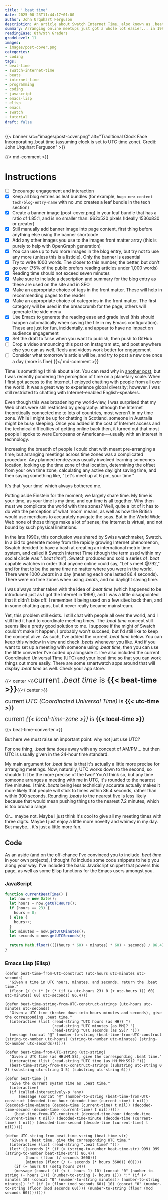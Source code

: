 ```yaml
---
title: '.beat time'
date: 2025-08-23T11:44:17+01:00
author: John Urquhart Ferguson
description: An article about Swatch Internet Time, also known as .beat time. The reasons for its existence, as well as its pros and cons, are discussed. Code to convert to and from .beat time is provided, as is a working example that the visitor can use directly on the page.
summary: Arranging online meetups just got a whole lot easier... in 1998.
readingEase: 8th/9th Graders
gradeLevel: 11
images:
- images/post-cover.png
categories:
- coding
tags:
- beat-time
- swatch-internet-time
- beats
- internet-time
- programming
- coding
- javascript
- emacs-lisp
- elisp
- emacs
- swatch
- tutorial
draft: false
---
```


{{< banner src="images/post-cover.png" alt="Traditional Clock Face Incorporating .beat time (assuming clock is set to UTC time zone). Credit: John Urquhart Ferguson" >}}

{{< md-comment >}}
# Instructions

- [ ] Encourage engagement and interaction
- [x] Keep all blog entries as leaf bundles (for example, `hugo new content tech/blog-entry-name` with no .md creates a leaf bundle in the tech section)
- [x] Create a banner image (post-cover.png) in your leaf bundle that has a ratio of 1.85:1, and is no smaller than: 962x520 pixels (Ideally 1536x830 or greater)
- [x] Still manually add banner image into page content, first thing before anything else using the banner shortcode
- [x] Add any other images you use to the images front matter array (this is purely to help with OpenGraph generation)
- [x] You can use up to two more images in the blog entry, but try not to use any more (unless this is a listicle). Only the banner is essential
- [x] Try to write 1000 words. The closer to this number, the better, but don't go over (75% of the public prefers reading articles under 1,000 words)
- [x] Reading time should not exceed seven minutes
- [x] Make sure to include a description and summary for the blog entry as these are used on the site and in SEO
- [x] Make an appropriate choice of tags in the front matter. These will help in recommending pages to the reader
- [x] Make an appropriate choice of categories in the front matter. The first category will be used in the breadcrumb for the page, others will generate the side menu
- [x] Use Emacs to generate the reading ease and grade level (this should happen automatically when saving the file in my Emacs configuration). These are just for fun, incidentally, and appear to have no impact on audience engagement
- [x] Set the draft to false when you want to publish, then push to GitHub
- [ ] Drop a video announcing this post on Instagram etc, and post anywhere else you can as well. Reels and videos work better for engagement
- [ ] Consider what tomorrow's article will be, and try to post a new one once a day (more is fine)
{{</ md-comment >}}

Time is something I think about a lot. You can read why in [another post](/arts/currency-of-life/), but I was recently pondering the perception of time on a planetary scale. When I first got access to the Internet, I enjoyed chatting with people from all over the world. It was a great way to experience global diversity; however, I was still restricted to chatting with Internet-enabled English-speakers.

Even though this was broadening my world-view, I was surprised that my Web chats were still restricted by geography: although the Internet theoretically connected me to lots of countries, most weren't in my time zone. While I might be up for chatting in Scotland, someone in Australia might be busy sleeping. Once you added in the cost of Internet access and the technical difficulties of getting online back then, it turned out that most people I spoke to were Europeans or Americans---usually with an interest in technology.

Increasing the breadth of people I could chat with meant pre-arranging a time; but arranging meetings across time zones was a complicated procedure. Any planned rendezvous usually involved learning someones location, looking up the time zone of that location, determining the offset from your own time zone, calculating any active daylight saving time, and then saying something like, "Let's meet up at 6 pm, your time."

It's that 'your time' which always bothered me.

Putting aside Einstein for the moment; we largely share time. My time is your time, as your time is my time, and our time is all together. Why then must we complicate the world with time zones? Well, quite a lot of it has to do with the perception of what 'noon' means, as well as how the British would use meridians to accurately navigate the seas. But in the World Wide Web none of those things make a lot of sense; the Internet is virtual, and not bound by such physical limitations.

In the late 1990s, this conclusion was shared by Swiss watchmaker, Swatch. In a bid to generate money from the rapidly growing Internet phenomenon, Swatch decided to have a bash at creating an international metric time system, and called it Swatch Internet Time (though the term used within my social circle was "*.beat time*"). Swatch produced and sold a series of *.beat* capable watches in order that anyone online could say, "Let's meet @792," and for that to be the same time no matter where you were in the world. There were 1000 *.beats* in a day (meaning each one lasted 86.4 seconds). There were no time zones when using *.beats*, and no daylight saving time.

I was always rather taken with the idea of *.beat time* (which happened to be introduced just as I got the Internet in 1998), and I was a little disappointed that it didn't take off. I remember it being used on a few sites back then, and in some chatting apps, but it never really became mainstream.

Yet, this problem still exists. I still chat with people all over the world, and I still find it hard to coordinate meeting times. The *.beat time* concept still seems like a pretty good solution to me. I suppose if the might of Swatch couldn't make it happen, I probably won't succeed; but I'd still like to keep the concept alive. As such, I've added the current *.beat time* below. You can keep this window in view and check *.beats* whenever you like. And if you want to set up a meeting with someone using *.beat time*, then you can use the little converter I've coded up alongside it. I've also included the current Coordinated Universal Time (UTC) and your local time so that you can work things out more easily. There are some smartwatch apps around that will display *.beat time* as well. Check your app store.

{{< center >}}<span style="font-size: x-large;">current <em>.beat time</em> is <strong>{{< beat-time >}}</strong></span>{{</ center >}}

<span style="font-size: large;">current <em>UTC (Coordinated Universal Time)</em> is <strong>{{< utc-time >}}</strong></span>

<span style="font-size: large;">current <em>{{< local-time-zone >}}</em> is <strong>{{< local-time >}}</strong></span>

{{< beat-time-converter >}}

But here we must raise an important point: why not just use UTC?

For one thing, *.beat time* does away with any concept of AM/PM... but then UTC is usually given in the 24-hour time standard.

My main argument for *.beat time* is that it's actually a little more precise for arranging meetings. Now, naturally, UTC works down to the second, so shouldn't it be the more precise of the two? You'd think so, but any time someone arranges a meeting with me in UTC, it's rounded to the nearest five minutes. I think *.beats* being less technically accurate actually makes it more likely that people will stick to times within 86.4 seconds, rather than within 300 seconds. Rounding *.beats* to the nearest five is less likely because that would mean pushing things to the nearest 7.2 minutes, which is too broad a range.

Or... maybe not. Maybe I just think it's cool to give all my meeting times with three digits. Maybe I just enjoy a little more novelty and whimsy in my day. But maybe... it's just a little more fun.


## Code

As an aside (and on the off-chance I've convinced you to include *.beat time* in your own projects), I thought I'd include some code snippets to help you along your way. I've included the basic JavaScript snippet that powers this page, as well as some Elisp functions for the Emacs users amongst you.


### JavaScript

```javascript {linenos=inline style=nord}
function currentBeatTime() {
  let now = new Date();
  let hours = now.getUTCHours();
  if (hours == 23) {
    hours = 0;
  } else {
    hours++;
  }
  let minutes = now.getUTCMinutes();
  let seconds = now.getUTCSeconds();
    
  return Math.floor(((((hours * 60) + minutes) * 60) + seconds) / 86.4);
}
```


### Emacs Lisp (Elisp)

```emacs-lisp {linenos=inline style=nord}
(defun beat-time-from-UTC-construct (utc-hours utc-minutes utc-seconds)
  "Given a time in UTC hours, minutes, and seconds, return the .beat time."
  (floor (/ (+ (* (+ (* (if (= utc-hours 23) 0 (+ utc-hours 1)) 60) utc-minutes) 60) utc-seconds) 86.4)))

(defun beat-time-string-from-UTC-construct-strings (utc-hours utc-minutes utc-seconds)
  "Given a UTC time (broken down into hours minutes and seconds), give the corresponding .beat time."
  (interactive (list (read-string "UTC hours (as HH)? ")
                     (read-string "UTC minutes (as MM)? ")
                     (read-string "UTC seconds (as SS)? ")))
  (message (concat "@" (number-to-string (beat-time-from-UTC-construct (string-to-number utc-hours) (string-to-number utc-minutes) (string-to-number utc-seconds))))))

(defun beat-time-from-UTC-string (utc-string)
  "Given a UTC time (as HH:MM:SS), give the corresponding .beat time."
  (interactive (list (read-string "UTC time (as HH:MM:SS)? ")))
  (beat-time-string-from-UTC-construct-strings (substring utc-string 0 2) (substring utc-string 3 5) (substring utc-string 6)))

(defun beat-time ()
  "Give the current system time as .beat time."
  (interactive)
  (if (called-interactively-p 'any)
      (message (concat "@" (number-to-string (beat-time-from-UTC-construct (decoded-time-hour (decode-time (current-time) t nil)) (decoded-time-minute (decode-time (current-time) t nil)) (decoded-time-second (decode-time (current-time) t nil))))))
    (beat-time-from-UTC-construct (decoded-time-hour (decode-time (current-time) t nil)) (decoded-time-minute (decode-time (current-time) t nil)) (decoded-time-second (decode-time (current-time) t nil)))))

(defun UTC-string-from-beat-time-string (beat-time-str)
  "Given a .beat time, give the corresponding UTC time."
  (interactive (list (read-string ".beat time? ")))
  (let* ((seconds (* (if (> (string-to-number beat-time-str) 999) 999 (string-to-number beat-time-str)) 86.4))
         (hours (floor (/ seconds 3600)))
         (minutes (floor (/ (- seconds (* hours 3600)) 60))))
    (if (= hours 0) (setq hours 24))
    (message (concat (if (< (- hours 1) 10) (concat "0" (number-to-string (- hours 1))) (number-to-string (- hours 1))) ":" (if (< minutes 10) (concat "0" (number-to-string minutes)) (number-to-string minutes)) ":" (if (< (floor (mod seconds 60)) 10) (concat "0" (number-to-string (floor (mod seconds 60)))) (number-to-string (floor (mod seconds 60))))))))
```
